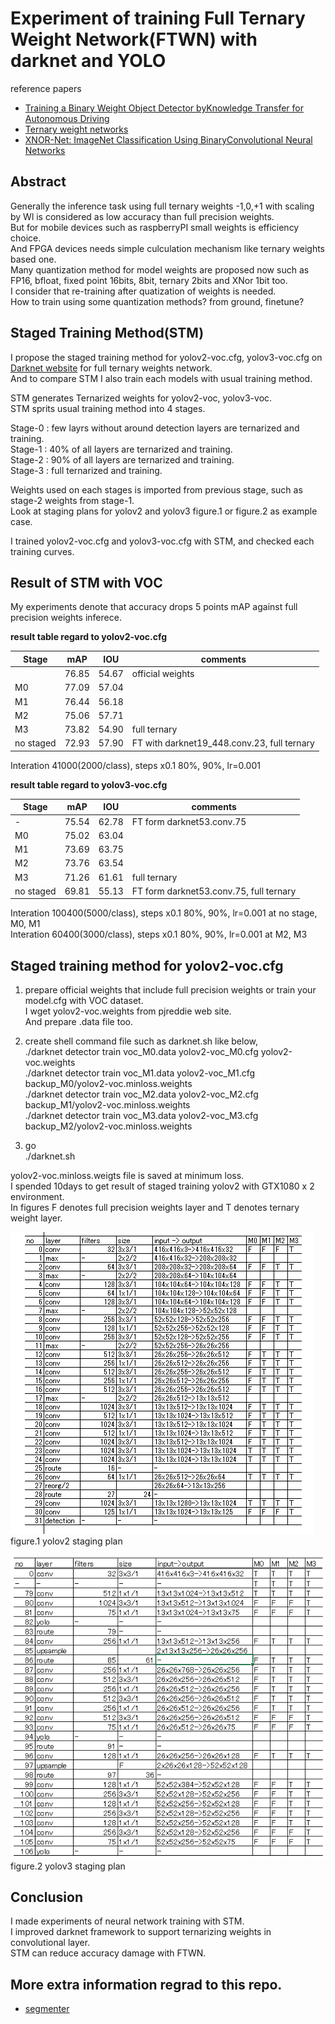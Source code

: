# Experiment of training Full Ternary Weight Network(FTWN) with darknet and YOLO

reference papers
- [Training a Binary Weight Object Detector byKnowledge Transfer for Autonomous Driving](https://arxiv.org/pdf/1804.06332.pdf)  
- [Ternary weight networks](https://arxiv.org/pdf/1605.04711.pdf)  
- [XNOR-Net: ImageNet Classification Using BinaryConvolutional Neural Networks](https://arxiv.org/pdf/1603.05279.pdf)  

## Abstract  
Generally the inference task using full ternary weights -1,0,+1 with scaling by Wl is considered as low accuracy than full precision weights.  
But for mobile devices such as raspberryPI small weights is efficiency choice.  
And FPGA devices needs simple culculation mechanism like ternary weights based one.  
Many quantization method for model weights are proposed now such as FP16, bfloat, fixed point 16bits, 8bit, ternary 2bits and XNor 1bit too.  
I consider that re-training after quatization of weights is needed.  
How to train using some quantization methods? from ground, finetune?  

## Staged Training Method(STM)
I propose the staged training method for yolov2-voc.cfg, yolov3-voc.cfg on [Darknet website](https://github.com/pjreddie) for full ternary weights network.  
And to compare STM I also train each models with usual training method.  

STM generates Ternarized weights for yolov2-voc, yolov3-voc.  
STM sprits usual training method into 4 stages.  

Stage-0 : few layrs without around detection layers are ternarized and training.  
Stage-1 : 40% of all layers are ternarized and training.  
Stage-2 : 90% of all layers are ternarized and training.  
Stage-3 : full ternarized and training.  

Weights used on each stages is imported from previous stage, such as stage-2 weights from stage-1.  
Look at staging plans for yolov2 and yolov3 figure.1 or figure.2 as example case.

I trained yolov2-voc.cfg and yolov3-voc.cfg with STM, and checked each training curves.  

## Result of STM with VOC  
My experiments denote that accuracy drops 5 points mAP against full precision weights inferece. 

**result table regard to yolov2-voc.cfg**  

|Stage    |mAP  |IOU  |comments        |  
|-        |-    |-    |-               |  
|         |76.85|54.67|official weights|  
|M0       |77.09|57.04|                |  
|M1       |76.44|56.18|                |  
|M2       |75.06|57.71|                |  
|M3       |73.82|54.90|full ternary    |
|no staged|72.93|57.90|FT with darknet19_448.conv.23, full ternary    |

Interation 41000(2000/class), steps x0.1 80%, 90%, lr=0.001  

**result table regard to yolov3-voc.cfg**  

|Stage    |mAP  |IOU  |comments        |  
|-        |-    |-    |-                                          |  
|-        |75.54|62.78|FT form darknet53.conv.75                  |  
|M0       |75.02|63.04|                                           |  
|M1       |73.69|63.75|                                           |  
|M2       |73.76|63.54|                                           |  
|M3       |71.26|61.61|full ternary                               |  
|no staged|69.81|55.13|FT form darknet53.conv.75, full ternary    |  

Interation 100400(5000/class), steps x0.1 80%, 90%, lr=0.001 at no stage, M0, M1  
Interation 60400(3000/class), steps x0.1 80%, 90%, lr=0.001 at M2, M3  

## Staged training method for yolov2-voc.cfg  
1. prepare official weights that include full precision weights or train your model.cfg with VOC dataset.  
   I wget yolov2-voc.weights from pjreddie web site.  
   And prepare .data file too.  

2. create shell command file such as darknet.sh like below,  
   ./darknet detector train voc_M0.data yolov2-voc_M0.cfg yolov2-voc.weights  
   ./darknet detector train voc_M1.data yolov2-voc_M1.cfg backup_M0/yolov2-voc.minloss.weights  
   ./darknet detector train voc_M2.data yolov2-voc_M2.cfg backup_M1/yolov2-voc.minloss.weights  
   ./darknet detector train voc_M3.data yolov2-voc_M3.cfg backup_M2/yolov2-voc.minloss.weights  

3. go  
   ./darknet.sh

yolov2-voc.minloss.weigts file is saved at minimum loss.  
I spended 10days to get result of staged training yolov2 with GTX1080 x 2 environment.  
In figures F denotes full precision weights layer and T denotes ternary weight layer.  

![](files/yolov2-voc_Stages.png)  
figure.1 yolov2 staging plan  

![](files/yolov3-voc_Stages.png)  
figure.2 yolov3 staging plan  

## Conclusion  
I made experiments of neural network training with STM.  
I improved darknet framework to support ternarizing weights in convolutional layer.  
STM can reduce accuracy damage with FTWN.  

## More extra information regrad to this repo.  
- [segmenter](README_segmenter.md)  

